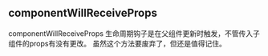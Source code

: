 ## componentWillReceiveProps

componentWillReceiveProps 生命周期钩子是在父组件更新时触发，不管传入子组件的props有没有更改。
虽然这个方法要废弃了，但还是值得记住。
